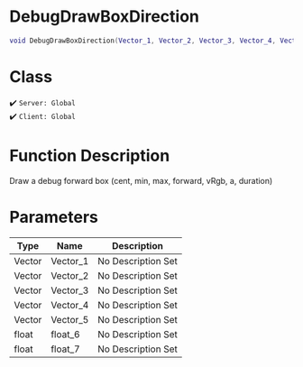 # DebugDrawBoxDirection
```lua
void DebugDrawBoxDirection(Vector_1, Vector_2, Vector_3, Vector_4, Vector_5, float_6, float_7)
```
# Class
✔️ `Server: Global`  
✔️ `Client: Global`  

# Function Description
Draw a debug forward box (cent, min, max, forward, vRgb, a, duration)
# Parameters
Type|Name|Description
--|--|--
Vector|Vector_1|No Description Set
Vector|Vector_2|No Description Set
Vector|Vector_3|No Description Set
Vector|Vector_4|No Description Set
Vector|Vector_5|No Description Set
float|float_6|No Description Set
float|float_7|No Description Set
